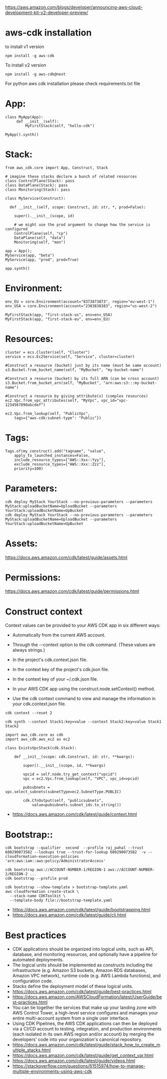 

https://aws.amazon.com/blogs/developer/announcing-aws-cloud-development-kit-v2-developer-preview/

# aws-cdk installation
to install v1 version
```
npm install -g aws-cdk
```
To install v2 version
```
npm install -g aws-cdk@next
```
For python aws cdk installation please check requirements.txt file


# App:
```
class MyApp(App):
     def __init__(self):
         MyFirstStack(self, "hello-cdk")

MyApp().synth()
```
# Stack:
```
from aws_cdk.core import App, Construct, Stack

# imagine these stacks declare a bunch of related resources
class ControlPlane(Stack): pass
class DataPlane(Stack): pass
class Monitoring(Stack): pass

class MyService(Construct):

  def __init__(self, scope: Construct, id: str, *, prod=False):
  
    super().__init__(scope, id)
  
    # we might use the prod argument to change how the service is configured
    ControlPlane(self, "cp")
    DataPlane(self, "data")
    Monitoring(self, "mon")
    
app = App();
MyService(app, "beta")
MyService(app, "prod", prod=True)

app.synth()  
```
# Environment:
```
env_EU = core.Environment(account="8373873873", region="eu-west-1")
env_USA = core.Environment(account="2383838383", region="us-west-2")

MyFirstStack(app, "first-stack-us", env=env_USA)
MyFirstStack(app, "first-stack-eu", env=env_EU)
```
# Resources:
```
cluster = ecs.Cluster(self, "Cluster")
service = ecs.Ec2Service(self, "Service", cluster=cluster)
```

```
#Construct a resource (bucket) just by its name (must be same account)
s3.Bucket.from_bucket_name(self, "MyBucket", "my-bucket-name")

#Construct a resource (bucket) by its full ARN (can be cross account)
s3.Bucket.from_bucket_arn(self, "MyBucket", "arn:aws:s3:::my-bucket-name")

#Construct a resource by giving attribute(s) (complex resources)
ec2.Vpc.from_vpc_attributes(self, "MyVpc", vpc_id="vpc-1234567890abcdef")
```

```
ec2.Vpc.from_lookup(self, "PublicVpc", 
    tags={"aws-cdk:subnet-type": "Public"})
```

# Tags:
```
Tags.of(my_construct).add("tagname", "value",
    apply_to_launched_instances=False,
    include_resource_types=["AWS::Xxx::Yyy"],
    exclude_resource_types=["AWS::Xxx::Zzz"],
    priority=100)
```

# Parameters:

```
cdk deploy MyStack YourStack --no-previous-parameters --parameters MyStack:uploadBucketName=UploadBucket --parameters YourStack:uploadBucketName=UpBucket
cdk deploy MyStack YourStack --no-previous-parameters --parameters MyStack:uploadBucketName=UploadBucket --parameters YourStack:uploadBucketName=UpBucket
```

# Assets:
https://docs.aws.amazon.com/cdk/latest/guide/assets.html

# Permissions:
https://docs.aws.amazon.com/cdk/latest/guide/permissions.html

# Construct context
Context values can be provided to your AWS CDK app in six different ways:
* Automatically from the current AWS account.
* Through the --context option to the cdk command. (These values are always strings.)
* In the project's cdk.context.json file.
* In the context key of the project's cdk.json file.
* In the context key of your ~/.cdk.json file.
* In your AWS CDK app using the construct.node.setContext() method.

* Use the cdk context command to view and manage the information in your cdk.context.json file. 
```
cdk context --reset 2
```
```
cdk synth --context Stack1:key=value --context Stack2:key=value Stack1 Stack2
```
```
import aws_cdk.core as cdk
import aws_cdk.aws_ec2 as ec2

class ExistsVpcStack(cdk.Stack):

    def __init__(scope: cdk.Construct, id: str, **kwargs):
  
        super().__init__(scope, id, **kwargs)
    
        vpcid = self.node.try_get_context("vpcid")
        vpc = ec2.Vpc.from_lookup(self, "VPC", vpc_id=vpcid)
    
        pubsubnets = vpc.select_subnets(subnetType=ec2.SubnetType.PUBLIC)
    
        cdk.CfnOutput(self, "publicsubnets",
            value=pubsubnets.subnet_ids.to_string())
```
* https://docs.aws.amazon.com/cdk/latest/guide/context.html

# Bootstrap::
```
cdk bootstrap --qualifier  second  --profile raj_pahal --trust 600290073582 --lookups true --trust-for-lookup 600290073582  -v --cloudformation-execution-policies 'arn:aws:iam::aws:policy/AdministratorAccess' 

cdk bootstrap aws://ACCOUNT-NUMBER-1/REGION-1 aws://ACCOUNT-NUMBER-2/REGION-2 ...
cdk bootstrap --profile prod
```
```
cdk bootstrap --show-template > bootstrap-template.yaml
aws cloudformation create-stack \
  --stack-name CDKToolkit \
  --template-body file://bootstrap-template.yaml
```

* https://docs.aws.amazon.com/cdk/latest/guide/bootstrapping.html
* https://docs.aws.amazon.com/cdk/latest/guide/cli.html

# Best practices

* CDK applications should be organized into logical units, such as API, database, and monitoring resources, and optionally have a pipeline for automated deployments. 
* The logical units should be implemented as constructs including the infrastructure (e.g. Amazon S3 buckets, Amazon RDS databases, Amazon VPC network), runtime code (e.g. AWS Lambda functions), and configuration code. 
* Stacks define the deployment model of these logical units.
* https://docs.aws.amazon.com/cdk/latest/guide/best-practices.html
* https://docs.aws.amazon.com/AWSCloudFormation/latest/UserGuide/best-practices.html
* You can tie together the services that make up your landing zone with AWS Control Tower, a high-level service configures and manages your entire multi-account system from a single user interface.
* Using CDK Pipelines, the AWS CDK applications can then be deployed via a CI/CD account to testing, integration, and production environments (each isolated in its own AWS region and/or account) by merging the developers' code into your organization's canonical repository.
* https://docs.aws.amazon.com/cdk/latest/guide/stack_how_to_create_multiple_stacks.html
* https://docs.aws.amazon.com/cdk/latest/guide/get_context_var.html
* https://docs.aws.amazon.com/cdk/latest/guide/videos.html
* https://stackoverflow.com/questions/61515974/how-to-manage-multiple-environments-using-aws-cdk
